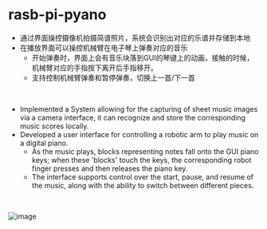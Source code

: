 # rasb-pi-pyano 

+ 通过界面操控摄像机拍摄简谱照片，系统会识别出对应的乐谱并存储到本地
+ 在播放界面可以操控机械臂在电子琴上弹奏对应的音乐
  + 开始弹奏时，界面上会有音乐块落到GUI的琴键上的动画，接触的时候，机械臂对应的手指按下离开后手指移开。
  + 支持控制机械臂弹奏和暂停弹奏，切换上一首/下一首

<br>

+ Implemented a System allowing for the capturing of sheet music images via a camera interface, it can recognize and store the corresponding music scores locally.
+ Developed a user interface for controlling a robotic arm to play music on a digital piano.
  + As the music plays, blocks representing notes fall onto the GUI piano keys; when these 'blocks' touch the keys, the corresponding robot finger presses and then releases the piano key.
  + The interface supports control over the start, pause, and resume of the music, along with the ability to switch between different pieces.

<br>

![image](https://user-images.githubusercontent.com/127477377/224256570-e3f058f1-e91f-4cbe-9032-3625e21a8931.png)
